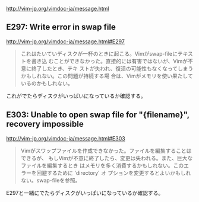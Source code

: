 
http://vim-jp.org/vimdoc-ja/message.html


 E297: Write error in swap file
----------------

http://vim-jp.org/vimdoc-ja/message.html#E297

>これはたいていディスクが一杯のときに起こる。Vimがswap-fileにテキストを書き込
むことができなかった。直接的には有害ではないが、Vimが不意に終了したとき、テキ
ストが失われ、復活の可能性もなくなってしまうかもしれない。この問題が持続する場
合は、Vimがメモリを使い果たしているのかもしれない。


これがでたらディスクがいっぱいになっているか確認する。

E303: Unable to open swap file for "{filename}", recovery impossible
---------------

http://vim-jp.org/vimdoc-ja/message.html#E303

>Vimがスワップファイルを作成できなかった。ファイルを編集することはできるが、
もしVimが不意に終了したら、変更は失われる。また、巨大なファイルを編集するとき
はメモリを多く消費するかもしれない。このエラーを回避するために 'directory' オ
プションを変更するとよいかもしれない。swap-fileを参照。


E297と一緒にでたらディスクがいっぱいになっているか確認する。
